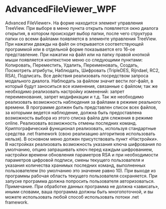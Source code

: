 # AdvancedFileViewer_WPF

Advanced FileViewer». На форме находится элемент управления TreeView. При выборе в меню пункта открыть появляется окно диалога открытия, в котором происходит выбор папки, после чего структура папки со всеми файлами появляется в элементе управления TreeView. При нажатии дважды на файл он открывается соответствующей программой или в отдельной форме показывается его 16-ое представление. При нажатии на файл или на папку правой кнопкой мыши появляется контекстное меню со следующими пунктами: Копировать, Переместить, Удалить, Переименовать, Создать, Посмотреть атрибуты, Наблюдать, Шифровать (TripleDES, Rijndael, RC2, RSA), Подписать. Все действия реализовать посредством запроса модального диалога. Наблюдать за файлом значит вести лог-файл, в который будут заноситься все изменения, связанные с файлом; так же необходимо реализовать настройку изменений: запрет переименования, запрет модификации и т.д. Так же необходимо реализовать возможность наблюдения за файлами в режиме реального времени. В программе должен быть представлен список всех файлов, за которыми ведется наблюдение, должна быть предоставлена возможность выбора из этого списка файла для слежения в режиме online. Реализовать возможность отмены последних команд. Криптографический функционал реализовать, используя стандартные средства .net framework (свою реализацию алгоритмов использовать нельзя). В основном меню должен присутствовать пункт «Настройки». В настройках реализовать возможность указания ключа шифрования по умолчанию, опцию запрашивать ключ перед каждым шифрованием, настройки времени обновления параметров RSA и при необходимости параметров цифровой подписи, смены текущего пользователя и указания количества хранимых последних команд, выполненных пользователем (по умолчанию это значение равно 10). При выходе из программы рабочая область текущего пользователя сохраняется. При запуске программа должна попросить пользователя авторизоваться. Примечание. При обработке данных программа не должна «зависать», иными словами, ваша программа должны быть многопоточной, и вы можете использовать любой способ использовать потоки .net framework.
